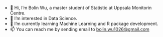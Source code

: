 - 👋 Hi, I’m Bolin Wu, a master student of Statistic at Uppsala Monitorin Centre.
- 👀 I’m interested in Data Science.
- 🌱 I’m currently learning Machine Learning and R package development.
- 📫 You can reach me by sending email to bolin.wu1026@gmail.com

<!---
Bolin-Wu/Bolin-Wu is a ✨ special ✨ repository because its `README.md` (this file) appears on your GitHub profile.
You can click the Preview link to take a look at your changes.
--->
